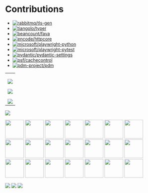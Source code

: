 # Contributions

- [![rabbitmq/tls-gen](https://img.shields.io/github/issues-search/rabbitmq/tls-gen?style=for-the-badge&label=rabbitmq/tls-gen&query=author%3Am9810223%20is%3Amerged)](https://github.com/rabbitmq/tls-gen/pulls?q=author%3Am9810223%20is%3Amerged)
- [![tiangolo/typer](https://img.shields.io/github/issues-search/tiangolo/typer?style=for-the-badge&label=tiangolo/typer&query=author%3Am9810223%20is%3Amerged)](https://github.com/tiangolo/typer/pulls?q=author%3Am9810223%20is%3Amerged)
- [![beancount/fava](https://img.shields.io/github/issues-search/beancount/fava?style=for-the-badge&label=beancount/fava&query=author%3Am9810223%20is%3Amerged)](https://github.com/beancount/fava/pulls?q=author%3Am9810223%20is%3Amerged)
- [![encode/httpcore](https://img.shields.io/github/issues-search/encode/httpcore?style=for-the-badge&label=encode/httpcore&query=author%3Am9810223%20is%3Amerged)](https://github.com/encode/httpcore/pulls?q=author%3Am9810223%20is%3Amerged)
- [![microsoft/playwright-python](https://img.shields.io/github/issues-search/microsoft/playwright-python?style=for-the-badge&label=microsoft/playwright-python&query=author%3Am9810223%20is%3Amerged)](https://github.com/microsoft/playwright-python/pulls?q=author%3Am9810223%20is%3Amerged)
- [![microsoft/playwright-pytest](https://img.shields.io/github/issues-search/microsoft/playwright-pytest?style=for-the-badge&label=microsoft/playwright-pytest&query=author%3Am9810223%20is%3Amerged)](https://github.com/microsoft/playwright-pytest/pulls?q=author%3Am9810223%20is%3Amerged)
- [![pydantic/pydantic-settings](https://img.shields.io/github/issues-search/pydantic/pydantic-settings?style=for-the-badge&label=pydantic/pydantic-settings&query=author%3Am9810223%20is%3Amerged)](https://github.com/pydantic/pydantic-settings/pulls?q=author%3Am9810223%20is%3Amerged)
- [![psf/cachecontrol](https://img.shields.io/github/issues-search/psf/cachecontrol?style=for-the-badge&label=psf/cachecontrol&query=author%3Am9810223%20is%3Amerged)](https://github.com/psf/cachecontrol/pulls?q=author%3Am9810223%20is%3Amerged)
- [![pdm-project/pdm](https://img.shields.io/github/issues-search/pdm-project/pdm?style=for-the-badge&label=pdm-project/pdm&query=author%3Am9810223%20is%3Amerged)](https://github.com/pdm-project/pdm/pulls?q=author%3Am9810223%20is%3Amerged)

<table width="100%" style="table-layout:fixed">
    <tbody>
        <tr>
            <td>
                <p></p><a href="https://github.com/m9810223/TOTP">
                    <p></p><img
                        src="https://github-readme-stats.vercel.app/api/pin/?username=m9810223&repo=TOTP&theme=github_dark" />
                </a>
                <p></p><a href="https://github.com/m9810223/emojiPy">
                    <img
                        src="https://github-readme-stats.vercel.app/api/pin/?username=m9810223&repo=emojiPy&theme=github_dark" /></a>
                <p></p><a href="https://github.com/m9810223/pymatrix-ss">
                    <img
                        src="https://github-readme-stats.vercel.app/api/pin/?username=m9810223&repo=pymatrix-ss&theme=github_dark" /></a>

</td>
</tr>
</tbody>
</table>

![](https://komarev.com/ghpvc/?username=m9810223&color=orange&style=for-the-badge)

<p align="left">
<img width="60" height="60" src="https://cdn.jsdelivr.net/gh/devicons/devicon/icons/python/python-original-wordmark.svg" />
<img width="60" height="60" src="https://cdn.jsdelivr.net/gh/devicons/devicon/icons/git/git-original-wordmark.svg" />
<img width="60" height="60" src="https://cdn.jsdelivr.net/gh/devicons/devicon/icons/docker/docker-plain-wordmark.svg" />
<img width="60" height="60" src="https://cdn.jsdelivr.net/gh/devicons/devicon/icons/bash/bash-original.svg" />
<img width="60" height="60" src="https://cdn.jsdelivr.net/gh/devicons/devicon/icons/linux/linux-original.svg" />
<img width="60" height="60" src="https://cdn.jsdelivr.net/gh/devicons/devicon/icons/javascript/javascript-original.svg" />
<img width="60" height="60" src="https://cdn.jsdelivr.net/gh/devicons/devicon/icons/nodejs/nodejs-original-wordmark.svg" />
<img width="60" height="60" src="https://cdn.jsdelivr.net/gh/devicons/devicon/icons/pytest/pytest-original-wordmark.svg" />
<img width="60" height="60" src="https://cdn.jsdelivr.net/gh/devicons/devicon/icons/fastapi/fastapi-original-wordmark.svg" />
<img width="60" height="60" src="https://cdn.jsdelivr.net/gh/devicons/devicon/icons/flask/flask-original-wordmark.svg" />
<img width="60" height="60" src="https://cdn.jsdelivr.net/gh/devicons/devicon/icons/django/django-plain-wordmark.svg" />
<img width="60" height="60" src="https://cdn.jsdelivr.net/gh/devicons/devicon/icons/googlecloud/googlecloud-original-wordmark.svg" />
<img width="60" height="60" src="https://cdn.jsdelivr.net/gh/devicons/devicon/icons/kubernetes/kubernetes-plain-wordmark.svg" />
<img width="60" height="60" src="https://cdn.jsdelivr.net/gh/devicons/devicon/icons/nginx/nginx-original.svg" />
<img width="60" height="60" src="https://cdn.jsdelivr.net/gh/devicons/devicon/icons/redis/redis-original-wordmark.svg" />
<img width="60" height="60" src="https://cdn.jsdelivr.net/gh/devicons/devicon/icons/terraform/terraform-original-wordmark.svg" />
<img width="60" height="60" src="https://cdn.jsdelivr.net/gh/devicons/devicon/icons/jenkins/jenkins-original.svg" />
<img width="60" height="60" src="https://cdn.jsdelivr.net/gh/devicons/devicon/icons/hugo/hugo-original-wordmark.svg" />
<img width="60" height="60" src="https://cdn.jsdelivr.net/gh/devicons/devicon/icons/react/react-original-wordmark.svg" />
<img width="60" height="60" src="https://cdn.jsdelivr.net/gh/devicons/devicon/icons/nextjs/nextjs-original-wordmark.svg" />
<img width="60" height="60" src="https://cdn.jsdelivr.net/gh/devicons/devicon/icons/solidity/solidity-original.svg" />
</p>

<img src="https://github-readme-streak-stats.herokuapp.com/?user=m9810223&theme=black-ice&hide_border=true&stroke=0000&background=0D1117&ring=e05397&fire=e05397&currStreakLabel=e05397" />
<img src="https://github-readme-stats.vercel.app/api?username=m9810223&show_icons=true&icon_color=E6DB74&border_color=272822&bg_color=272822&title_color=F92672&text_color=AE81FF&count_private=true" />
<img src="https://github-profile-summary-cards.vercel.app/api/cards/profile-details?username=m9810223&theme=github_dark" />

